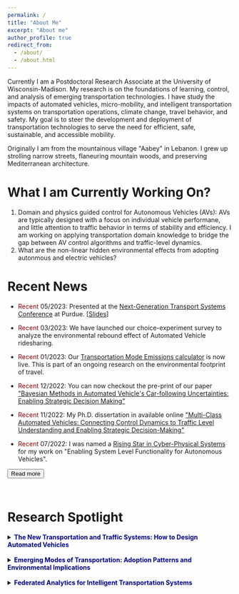 ```yaml
---
permalink: /
title: "About Me"
excerpt: "About me"
author_profile: true
redirect_from: 
  - /about/
  - /about.html
---
```



<p>Currently I am a Postdoctoral Research Associate at the University of Wisconsin-Madison. My research is on the foundations of learning, control, and analysis of emerging transportation technologies. I have study the impacts of automated vehicles, micro-mobility, and intelligent transportation systems on transportation operations, climate change, travel behavior, and safety. My goal is to steer the development and deployment of transportation technologies to serve the need for efficient, safe, sustainable, and accessible mobility. </p>

<p>Originally I am from the mountainous village "Aabey" in Lebanon. I grew up strolling narrow streets, flaneuring mountain woods, and preserving Mediterranean architecture.</p>

<!-- <span style="color:darkblue"> Research interests </span>: Transportation analytics & simulation; Traffic flow theory; Microscopic driving behavior modeling; Bayesian methods; Federated analytics; Enviornmental modeling

<span style="color:darkblue"> Technology </span>: Connected and automated vehicle design; Internet of Federated Things (IoFT); Intelligent transportation systems; Energy & emission profiling -->

What I am Currently Working On? 
======
1. Domain and physics guided control for Autonomous Vehicles (AVs): AVs are typically designed with a focus on individual vehicle performane, and little attention to traffic behavior in terms of stability and efficiency. I am working on applying transportation domain knowledge to bridge the gap between AV control algorithms and traffic-level dynamics. 
2. What are the non-linear hidden environmental effects from adopting autonmous and electric vehicles? 


Recent News
======

* <span style="color:darkred"> Recent </span> 05/2023: Presented at the [Next-Generation Transport Systems Conference](https://www.ngts2023.nextrans.org/) at Purdue. [[Slides](..\files\NGTS_3_Talk.pdf)]

* <span style="color:darkred"> Recent </span> 03/2023: We have launched our choice-experiment survey to analyze the environmental rebound effect of Automated Vehicle ridesharing. 

* <span style="color:darkred"> Recent </span> 01/2023: Our [Transportation Mode Emissions calculator](https://www.calconic.com/calculator-widgets/transportation-mode-emissions-calculator-c02e/63c48b9a20c258001f9bfe22?layouts=true) is now live. This is part of an ongoing research on the environmental footprint of travel. 

* <span style="color:darkred"> Recent </span> 12/2022: You can now checkout the pre-print of our paper ["Bayesian Methods in Automated Vehicle's Car-following Uncertainties: Enabling Strategic Decision Making"](https://arxiv.org/abs/2210.13683)

* <span style="color:darkred"> Recent </span> 11/2022: My Ph.D. dissertation in available online ["Multi-Class Automated Vehicles: Connecting Control Dynamics to Traffic Level Understanding and Enabling Strategic Decision-Making"](https://www.proquest.com/pqdtglobal/docview/2737490814/AA10F2DD3BAC463DPQ/1?accountid=465)

* <span style="color:darkred"> Recent </span> 07/2022: I was named a [Rising Star in Cyber-Physical Systems](https://risingstars.linklab.virginia.edu/2022/participants/wissam-kontar/) for my work on "Enabling System Level Functionality for Autonomous Vehicles". 

<button onclick="window.location.href='https://wissamkontar.github.io/news/';">Read more</button>
<p>&nbsp;</p>


Research Spotlight
======

<details>
<summary><b><span style="color:darkblue">The New Transportation and Traffic Systems: How to Design Automated Vehicles </span></b></summary>

<h3> A) From Control Structure to System Impacts </h3>
<center>
  <img src="../images/r1.jpg" width="100%" />
</center>

<p>The introduction of different control paradigms and different parameter settings within each, will add a new dimension of heterogeneity; one that comes from automated vehicles (AVs) themselves. Different AV controllers will respond differently to traffic disturbances (e.g., deceleration followed by acceleration), and that can translate into a major impact on traffic dynamics. Thus, exploring a range of behavior of multi-class AVs (due to different control paradigms and settings) will pave the way towards understanding their traffic impacts and developing control strategies to realize desired traffic performance. We formulate an intuitive physics-based response function that is capable of translating AV control paradigm into traffic-level dynamics. Allowing us to specify the design on an AV in ways that are not myopic but consider system-level performance.</p>

<h3> B) Expected Performance vs. Real-world Performance </h3>




</details> <br>


<details>
<summary><b><span style="color:darkblue">Emerging Modes of Transportation: Adoption Patterns and Environmental Implications </span></b></summary>

</details> <br>


<details>
<summary><b><span style="color:darkblue">Federated Analytics for Intelligent Transportation Systems </span></b></summary>

</details>